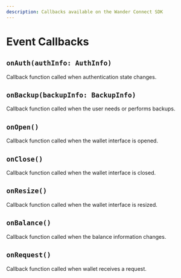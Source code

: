 ```yaml
---
description: Callbacks available on the Wander Connect SDK
---
```


# Event Callbacks

## `onAuth(authInfo: AuthInfo)`

Callback function called when authentication state changes.

## `onBackup(backupInfo: BackupInfo)`&#x20;

Callback function called when the user needs or performs backups.

## `onOpen()`&#x20;

Callback function called when the wallet interface is opened.

## `onClose()`&#x20;

Callback function called when the wallet interface is closed.

## `onResize()`&#x20;

Callback function called when the wallet interface is resized.

## `onBalance()`&#x20;

Callback function called when the balance information changes.

## `onRequest()`&#x20;

Callback function called when wallet receives a request.
